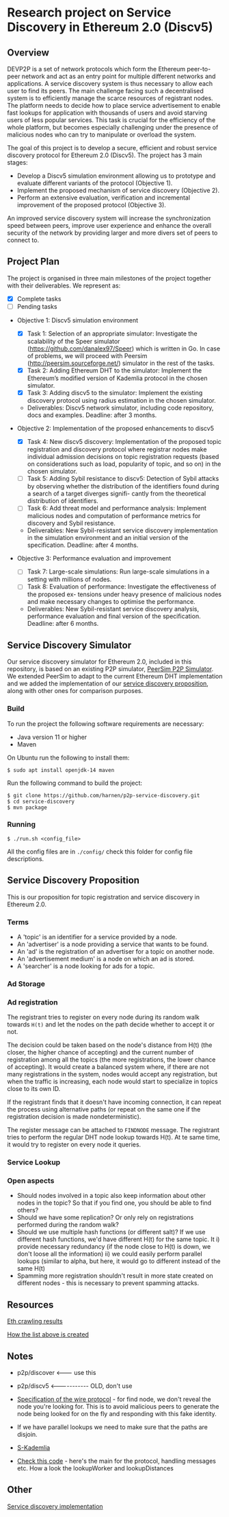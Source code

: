 # Research project on Service Discovery in Ethereum 2.0 (Discv5)

## Overview
 
DEVP2P is a set of network protocols which form the Ethereum peer-to-peer network and act as an entry point for multiple different networks and applications. A service discovery system is thus necessary to allow each user to find its peers. The main challenge facing such a decentralised system is to efficiently manage the scarce resources of registrant nodes. The platform needs to decide how to place service advertisement to enable fast lookups for application with thousands of users and avoid starving users of less popular services. This task is crucial for the efficiency of the whole platform, but becomes especially challenging under the presence of malicious nodes who can try to manipulate or overload the system.

The goal of this project is to develop a secure, efficient and robust service discovery protocol for Ethereum 2.0 (Discv5). The project has 3 main stages:

* Develop a Discv5 simulation environment allowing us to prototype and evaluate different variants of the protocol (Objective 1).
* Implement the proposed mechanism of service discovery (Objective 2).
* Perform an extensive evaluation, verification and incremental improvement of the proposed protocol (Objective 3).

An improved service discovery system will increase the synchronization speed between peers, improve user experience and enhance the overall security of the network by providing larger and more divers set of peers to connect to.

## Project Plan

The project is organised in three main milestones of the project together with their deliverables. We represent as:
* [X] Complete tasks 
* [ ] Pending tasks

* Objective 1: Discv5 simulation environment
  * [X] Task 1: Selection of an appropriate simulator: Investigate the scalability of the Speer simulator (https://github.com/danalex97/Speer) which is written in Go. In case of problems, we will proceed with Peersim (http://peersim.sourceforge.net/) simulator in the rest of the tasks.
  * [X] Task 2: Adding Ethereum DHT to the simulator: Implement the Ethereum’s modified version of Kademlia protocol in the chosen simulator.
  * [X] Task 3: Adding discv5 to the simulator: Implement the existing discovery protocol using radius estimation in the chosen simulator.
  * Deliverables: Discv5 network simulator, including code repository, docs and examples. Deadline: after 3 months.

* Objective 2: Implementation of the proposed enhancements to discv5
  * [X] Task 4: New discv5 discovery: Implementation of the proposed topic registration and discovery protocol where registrar nodes make individual admission decisions on topic registration requests (based on considerations such as load, popularity of topic, and so on) in the chosen simulator.
  * [ ] Task 5: Adding Sybil resistance to discv5: Detection of Sybil attacks by observing whether the distribution of the identifiers found during a search of a target diverges signifi- cantly from the theoretical distribution of identifiers.
  * [ ] Task 6: Add threat model and performance analysis: Implement malicious nodes and computation of performance metrics for discovery and Sybil resistance.
  * Deliverables: New Sybil-resistant service discovery implementation in the simulation environment and an initial version of the specification. Deadline: after 4 months.
  
* Objective 3: Performance evaluation and improvement
  * [ ] Task 7: Large-scale simulations: Run large-scale simulations in a setting with millions of nodes.
  * [ ] Task 8: Evaluation of performance: Investigate the effectiveness of the proposed ex- tensions under heavy presence of malicious nodes and make necessary changes to optimise the performance.
  * Deliverables: New Sybil-resistant service discovery analysis, performance evaluation and final version of the specification. Deadline: after 6 months.
  

## Service Discovery Simulator

Our service discovery simulator for Ethereum 2.0, included in this repository, is based on an existing P2P simulator, [PeerSim P2P Simulator](http://peersim.sourceforge.net/). We extended PeerSim to adapt to the current Ethereum DHT implementation and we added the implementation of our  [service discovery proposition](#service-discovery-proposition), along with other ones for comparison purposes.

### Build

To run the project the following software requirements are necessary:

* Java version 11 or higher
* Maven

On Ubuntu run the following to install them:

```shell
$ sudo apt install openjdk-14 maven
```

Run the following command to build the project:

```shell
$ git clone https://github.com/harnen/p2p-service-discovery.git
$ cd service-discovery
$ mvn package
```

### Running
  
```shell
$ ./run.sh <config_file>
```

All the config files are in `./config/` check this folder for config file descriptions. 

## Service Discovery Proposition

This is our proposition for topic registration and service discovery in Ethereum 2.0.

### Terms

* A 'topic' is an identifier for a service provided by a node.
* An 'advertiser' is a node providing a service that wants to be found.
* An 'ad' is the registration of an advertiser for a topic on another node.
* An 'advertisement medium' is a node on which an ad is stored.
* A 'searcher' is a node looking for ads for a topic.

### Ad Storage 

### Ad registration

The registrant tries to register on every node during its random walk towards `H(t)` and let the nodes on the path decide whether to accept it or not.

The decision could be taken based on the node's distance from H(t) (the closer, the higher chance of accepting) and the current number of registration among all the topics (the more registrations, the lower chance of accepting). It would create a balanced system where, if there are not many registrations in the system, nodes would accept any registration, but when the traffic is increasing, each node would start to specialize in topics close to its own ID.

If the registrant finds that it doesn't have incoming connection, it can repeat the process using alternative paths (or repeat on the same one if the registration decision is made nondeterministic).

The register message can be attached to `FINDNODE` message. The registrant tries to perform the regular DHT node lookup towards H(t). At te same time, it would try to register on every node it queries.

### Service Lookup

### Open aspects

* Should nodes involved in a topic also keep information about other nodes in the topic? So that if you find one, you should be able to find others?
* Should we have some replication? Or only rely on registrations performed during the random walk?
* Should we use multiple hash functions (or different salt)? If we use different hash functions, we'd have different H(t) for the same topic. It i) provide necessary redundancy (if the node close to H(t) is down, we don't loose all the information) ii) we could easily perform parallel lookups (similar to alpha, but here, it would go to different instead of the same H(t)
* Spamming more registration shouldn't result in more state created on different nodes - this is necessary to prevent spamming attacks.


## Resources 

[Eth crawling results](https://github.com/ethereum/discv4-dns-lists)

[How the list above is created](https://geth.ethereum.org/docs/developers/dns-discovery-setup)

## Notes

* p2p/discover <--- use this
* p2p/discv5 <----------- OLD, don't use

* [Specification of the wire protocol](https://github.com/ethereum/devp2p/blob/master/discv5/discv5-wire.md#findnode-request-0x03) - for find node, we don't reveal the node you're looking for. This is to avoid malicious peers to generate the node being looked for on the fly and responding with this fake identity. 

* If we have parallel lookups we need to make sure that the paths are disjoin. 

* [S-Kademlia](https://www.sciencedirect.com/science/article/abs/pii/S1389128615004168)

* [Check this code](https://github.com/ethereum/go-ethereum/blob/master/p2p/discover/v5_udp.go#L280) - here's the main for the protocol, handling messages etc. How a look the lookupWorker and lookupDistances

## Other

[Service discovery implementation](doc/discovery.md)
